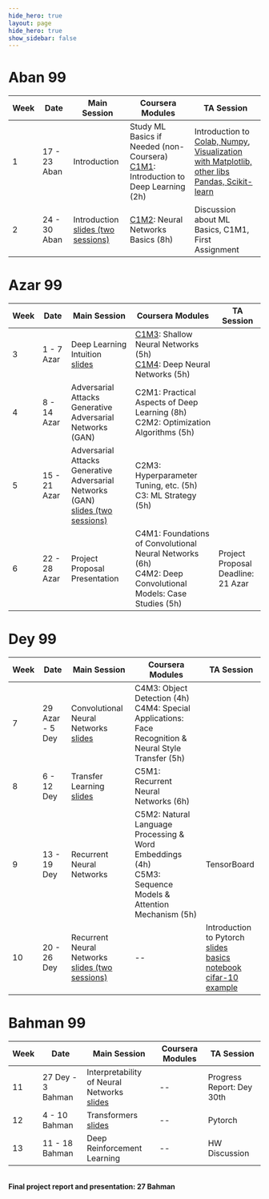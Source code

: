 ```yaml
---
hide_hero: true
layout: page
hide_hero: true
show_sidebar: false
---
```


# Aban 99

| Week 	| Date	| Main Session 	| Coursera Modules | TA Session 	|
|------|------|------|-----|-----|
| 1 | 17 - 23 Aban | Introduction	| Study ML Basics if Needed (non-Coursera)<br>[C1M1](https://www.coursera.org/learn/neural-networks-deep-learning/home/week/1): Introduction to Deep Learning (2h) 	| Introduction to [Colab, Numpy](https://github.com/teias-courses/dl99/raw/gh-pages/resources/colab_numpy_intro.ipynb),<br>[Visualization with Matplotlib, other libs](https://github.com/teias-courses/dl99/raw/gh-pages/resources/visualization.ipynb)<br>[Pandas, Scikit-learn](https://github.com/teias-courses/dl99/raw/gh-pages/resources/pandas_sklearn_intro.ipynb) 	|
| 2 | 24 - 30 Aban | Introduction<br>[slides (two sessions)](https://github.com/teias-courses/dl99/raw/gh-pages/slides/1-Introduction_to_deep_learning-flipped.pdf)	| [C1M2](https://www.coursera.org/learn/neural-networks-deep-learning/home/week/2): Neural Networks Basics (8h)	| Discussion about ML Basics, C1M1, First Assignment 	|

# Azar 99

| Week 	| Date	| Main Session 	| Coursera Modules | TA Session 	|
|------|------|------|-----|-----|
| 3 | 1 - 7 Azar | Deep Learning Intuition<br>[slides](https://github.com/teias-courses/dl99/raw/gh-pages/slides/2-Background-flip.pdf)	| [C1M3](https://www.coursera.org/learn/neural-networks-deep-learning/home/week/3): Shallow Neural Networks (5h)<br>[C1M4](https://www.coursera.org/learn/neural-networks-deep-learning/home/week/4): Deep Neural Networks (5h)	|  	|
| 4 | 8 - 14 Azar | Adversarial Attacks<br>Generative Adversarial Networks (GAN)<br>| C2M1: Practical Aspects of Deep Learning (8h)<br>C2M2: Optimization Algorithms (5h)	|  	|
| 5 | 15 - 21 Azar | Adversarial Attacks<br>Generative Adversarial Networks (GAN)<br>[slides (two sessions)](https://github.com/teias-courses/dl99/raw/gh-pages/slides/3-Adversarial_attacks_GANs_VAE_flipped.pdf)	| C2M3: Hyperparameter Tuning, etc. (5h)<br>C3: ML Strategy (5h)	|  	|
| 6 | 22 - 28 Azar | Project Proposal Presentation	| C4M1: Foundations of Convolutional Neural Networks (6h)<br>C4M2: Deep Convolutional Models: Case Studies (5h) 	| Project Proposal<br>Deadline: 21 Azar 	|

# Dey 99

| Week 	| Date	| Main Session 	| Coursera Modules | TA Session 	|
|------|------|------|-----|-----|
| 7 | 29 Azar - 5 Dey | Convolutional Neural Networks<br>[slides](https://github.com/teias-courses/dl99/raw/gh-pages/slides/4-Convolutional_neural_networks-flipped.pdf)	| C4M3: Object Detection (4h)<br>C4M4: Special Applications: Face Recognition & Neural Style Transfer (5h) 	|  	|
| 8 | 6 - 12 Dey | Transfer Learning<br>[slides](https://github.com/teias-courses/dl99/raw/gh-pages/slides/5-Transfer_learning-flipped.pdf)	| C5M1: Recurrent Neural Networks (6h) 	|  	|
| 9 | 13 - 19 Dey | Recurrent Neural Networks	| C5M2: Natural Language Processing & Word Embeddings (4h)<br>C5M3: Sequence Models & Attention Mechanism	(5h) | TensorBoard 	|
| 10 | 20 - 26 Dey | Recurrent Neural Networks	<br>[slides (two sessions)](https://github.com/teias-courses/dl99/raw/gh-pages/slides/6-Recurrent_neural_networks-flipped.pdf)| --	| Introduction to Pytorch <br>[slides](https://github.com/teias-courses/dl99/raw/gh-pages/resources/pytorch_intro_slides.pdf) <br>[basics notebook](https://github.com/teias-courses/dl99/raw/gh-pages/resources/pytorch_basics.ipynb) <br> [cifar-10 example](https://github.com/teias-courses/dl99/raw/gh-pages/resources/pytorch_cifar10_tutorial.ipynb) 	|

# Bahman 99

| Week 	| Date	| Main Session 	| Coursera Modules | TA Session 	|
|------|------|------|-----|-----|
| 11 | 27 Dey - 3 Bahman | Interpretability of Neural Networks	<br>[slides](https://github.com/teias-courses/dl99/raw/gh-pages/slides/7-Interpretability-flipped.pdf) | -- 	| Progress Report: Dey 30th 	|
| 12 | 4 - 10 Bahman | Transformers	<br>[slides](https://github.com/teias-courses/dl99/raw/gh-pages/slides/8-Transformers_and_BERT-flipped.pdf)| -- | Pytorch 	|
| 13 | 11 - 18 Bahman | Deep Reinforcement Learning	| -- | HW Discussion	|

<br>
<b>Final project report and presentation: 27 Bahman</b>
